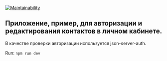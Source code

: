 [![Maintainability](https://api.codeclimate.com/v1/badges/9abeb7adfe748e729c1e/maintainability)](https://codeclimate.com/github/jurassic-period/takeoff/maintainability)

## Приложение, пример, для авторизации и редактирования контактов в личном кабинете. 

В качестве проверки авторизации используется json-server-auth. 

Run: `npm run dev`
